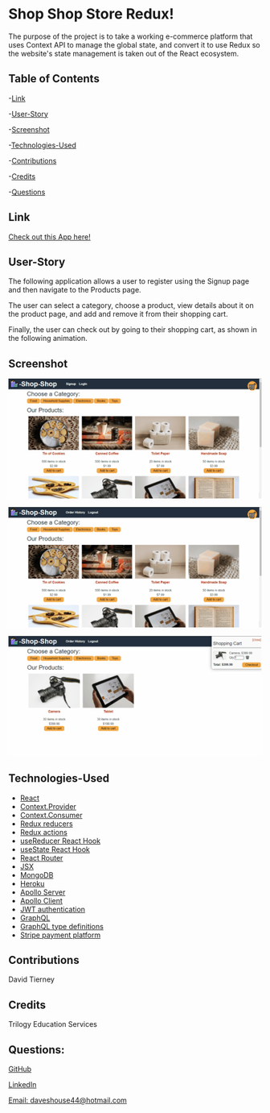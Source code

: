 # Shop Shop Store Redux!


The purpose of the project is to take a working e-commerce platform that uses Context API to manage the global state, and convert it to use Redux so the website's state management is taken out of the React ecosystem.


## Table of Contents


-[Link](#link)

-[User-Story](#user-story)

-[Screenshot](#screenshot)

-[Technologies-Used](#technologies-used)

-[Contributions](#contributions)

-[Credits](#credits)

-[Questions](#questions)




## Link


[Check out this App here!](https://shop-react-redux.herokuapp.com/)



## User-Story


The following application allows a user to register using the Signup page and then navigate to the Products page.

The user can select a category, choose a product, view details about it on the product page, and add and remove it from their shopping cart.

Finally, the user can check out by going to their shopping cart, as shown in the following animation.


## Screenshot


![A user registers on the Signup page and then navigates to the Products page, which displays images and descriptions of products.](./Assets/22-state-homework-demo-01.gif)


![The user selects a category, chooses a product, views details about it on the product page, and adds it to and removes it from their shopping cart.](./Assets/22-state-homework-demo-02.gif)


![The user checks out by going to their shopping cart.](./Assets/22-state-homework-demo-03.gif)



## Technologies-Used


* [React](https://reactjs.org/)
* [Context.Provider](https://reactjs.org/docs/context.html#contextprovider)
* [Context.Consumer](https://reactjs.org/docs/context.html#contextconsumer)
* [Redux reducers](https://redux.js.org/faq/reducers/)
* [Redux actions](https://redux.js.org/faq/actions/)
* [useReducer React Hook](https://reactjs.org/docs/hooks-reference.html#usereducer)
* [useState React Hook](https://reactjs.org/docs/hooks-state.html)
* [React Router](https://reactrouter.com/web/guides/quick-start)
* [JSX](https://reactjs.org/docs/introducing-jsx.html)
* [MongoDB](https://www.mongodb.com/)
* [Heroku](https://www.heroku.com/)
* [Apollo Server](https://www.apollographql.com/docs/apollo-server/)
* [Apollo Client](https://www.apollographql.com/docs/react/)
* [JWT authentication](https://jwt.io/introduction)
* [GraphQL](https://graphql.org/)
* [GraphQL type definitions](https://www.apollographql.com/docs/tutorial/schema/#object-types)
* [Stripe payment platform](https://stripe.com/docs)



## Contributions


David Tierney



## Credits


Trilogy Education Services



## Questions:


[GitHub](https://github.com/daveshouse44)

[LinkedIn](https://www.linkedin.com/in/david-tierney-652030214/)

[Email: daveshouse44@hotmail.com](mailto:daveshouse44@hotmail.com)
